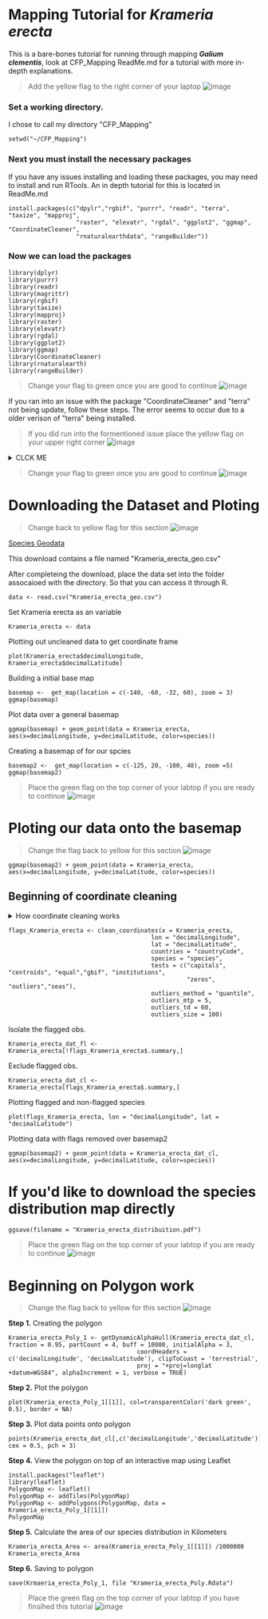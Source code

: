 # Mapping Tutorial for **_Krameria erecta_**
This is a bare-bones tutorial for running through mapping **_Galium clementis_**, look at CFP_Mapping ReadMe.md for a tutorial with more in-depth explanations.

> Add the yellow flag to the right corner of your laptop ![image](https://user-images.githubusercontent.com/99222277/154882335-f33380f0-1527-4047-b2b1-972577050e7b.png)

### Set a working directory.
I chose to call my directory "CFP_Mapping"
```
setwd("~/CFP_Mapping")
```
### Next you must install the necessary packages
If you have any issues installing and loading these packages, you may need to install and run RTools. An in depth tutorial for this is located in ReadMe.md
```
install.packages(c("dpylr","rgbif", "purrr", "readr", "terra", "taxize", "mapproj", 
                   "raster", "elevatr", "rgdal", "ggplot2", "ggmap", "CoordinateCleaner", 
                   "rnaturalearthdata", "rangeBuilder"))
```
### Now we can load the packages
```
library(dplyr)
library(purrr)
library(readr)  
library(magrittr) 
library(rgbif) 
library(taxize) 
library(mapproj)
library(raster)
library(elevatr)
library(rgdal)
library(ggplot2)
library(ggmap)
library(CoordinateCleaner)
library(rnaturalearth)
library(rangeBuilder)
```
> Change your flag to green once you are good to continue ![image](https://user-images.githubusercontent.com/99222277/154882595-b2448b1c-473f-4e83-9d72-1d401ebcb5e6.png)

If you ran into an issue with the package "CoordinateCleaner" and "terra" not being update, follow these steps.
The error seems to occur due to a older verison of "terra" being installed.
>If you did run into the formentioned issue place the yellow flag on your upper right corner ![image](https://user-images.githubusercontent.com/99222277/155015751-fbcdd26b-d7e2-470d-a801-1e553123c8fc.png)



<details><summary> CLCK ME </summary>
  <p>
    
**Step 1.** Download and instal [RTools](https://cran.r-project.org/bin/windows/Rtools/rtools40.html)

**Step 2.** Create a txt. file named " .Renviron ".

**Step 3.** Save the file to your documents.

**Step 4.** Restart R 


![Rest_R](https://user-images.githubusercontent.com/99222277/153778610-77351921-c65c-48a7-bbe5-70b3447fb129.png)


**Step 5.** Run the following lines in order and one at a time. This may take several minutes.
```
write('PATH="${RTOOLS40_HOME}\\usr\\bin;${PATH}"', file = "~/.Renviron", append = TRUE)
```
```
Sys.which("make")
```
```
install.packages("terra", type = "source")
```
This should have updated your "terra" packages, which we can check by loading the packages
```
library(CoordinateCleaner)
```
The package should be updated and no error message should appear
    
  </p>
  </details>
  
> Change your flag to green once you are good to continue ![image](https://user-images.githubusercontent.com/99222277/155015835-3816eda1-6959-4b81-abe1-1816a605dd8c.png)


# Downloading the Dataset and Ploting 

>Change back to yellow flag for this section ![image](https://user-images.githubusercontent.com/99222277/154882335-f33380f0-1527-4047-b2b1-972577050e7b.png)

[Species Geodata](https://drive.google.com/drive/u/0/folders/1C3myAw-06w_DJxgtrdG5K17l_2OGNN94)

This download contains a file named "Krameria_erecta_geo.csv"

After completeing the download, place the data set into the folder assocaioed with the directory. So that you can access it through R.
```
data <- read.csv("Krameria_erecta_geo.csv") 
```
Set Krameria erecta as an variable
```
Krameria_erecta <- data
```
Plotting out uncleaned data to get coordinate frame
```
plot(Krameria_erecta$decimalLongitude, Krameria_erecta$decimalLatitude)
```

Building a initial base map 
```
basemap <-  get_map(location = c(-140, -60, -32, 60), zoom = 3)
ggmap(basemap)
```
Plot data over a general basemap
```
ggmap(basemap) + geom_point(data = Krameria_erecta, aes(x=decimalLongitude, y=decimalLatitude, color=species))
```

Creating a basemap of for our spcies
```
basemap2 <-  get_map(location = c(-125, 20, -100, 40), zoom =5)
ggmap(basemap2)

```
 > Place the green flag on the top corner of your labtop if you are ready to continue ![image](https://user-images.githubusercontent.com/99222277/154882595-b2448b1c-473f-4e83-9d72-1d401ebcb5e6.png)
# Ploting our data onto the basemap
> Change the flag back to yellow for this section ![image](https://user-images.githubusercontent.com/99222277/154882335-f33380f0-1527-4047-b2b1-972577050e7b.png)
```
ggmap(basemap2) + geom_point(data = Krameria_erecta, aes(x=decimalLongitude, y=decimalLatitude, color=species))
```

## Beginning of coordinate cleaning
<details><summary> How coordinate cleaning works </summary>
  <p>
    outliers_mtp, seems to determine how far a data point can be away from the majority of the data set and still count as being "in range"
    For instance and "mtp" value of 5 means that a point with 5 kilometers will still be considered apart of the distubtion.
    When we lower the value of "mtp" we lower what coordinate cleaner will consider within range.
    
    
   ![MTP_Guide](https://user-images.githubusercontent.com/99222277/155865824-0b2b5ffe-8b84-4b52-a7c2-cd247696cc70.png)

    
  </p>  
  </details>

```
flags_Krameria_erecta <- clean_coordinates(x = Krameria_erecta, 
                                        lon = "decimalLongitude", 
                                        lat = "decimalLatitude",
                                        countries = "countryCode",
                                        species = "species",
                                        tests = c("capitals", "centroids", "equal","gbif", "institutions",
                                                  "zeros", "outliers","seas"),
                                        outliers_method = "quantile",
                                        outliers_mtp = 5,
                                        outliers_td = 60,
                                        outliers_size = 100)
 ```
Isolate the flagged obs.
```
Krameria_erecta_dat_fl <- Krameria_erecta[!flags_Krameria_erecta$.summary,]
```
Exclude flagged obs.
```
Krameria_erecta_dat_cl <- Krameria_erecta[flags_Krameria_erecta$.summary,]
```
Plotting flagged and non-flagged species
```
plot(flags_Krameria_erecta, lon = "decimalLongitude", lat = "decimalLatitude")
```
Plotting data with flags removed over basemap2
```
ggmap(basemap2) + geom_point(data = Krameria_erecta_dat_cl, aes(x=decimalLongitude, y=decimalLatitude, color=species))
```
# If you'd like to download the species distribution map directly
```
ggsave(filename = "Krameria_erecta_distribuition.pdf")
```
> Place the green flag on the top corner of your labtop if you are ready to continue ![image](https://user-images.githubusercontent.com/99222277/154882595-b2448b1c-473f-4e83-9d72-1d401ebcb5e6.png)

# Beginning on Polygon work 
> Change the flag back to yellow for this section ![image](https://user-images.githubusercontent.com/99222277/154882335-f33380f0-1527-4047-b2b1-972577050e7b.png)


**Step 1.** Creating the polygon
```
Krameria_erecta_Poly_1 <- getDynamicAlphaHull(Krameria_erecta_dat_cl, fraction = 0.95, partCount = 4, buff = 10000, initialAlpha = 3,
                                    coordHeaders = c('decimalLongitude', 'decimalLatitude'), clipToCoast = 'terrestrial',
                                    proj = "+proj=longlat +datum=WGS84", alphaIncrement = 1, verbose = TRUE)
```
**Step 2.** Plot the polygon  
```
plot(Krameria_erecta_Poly_1[[1]], col=transparentColor('dark green', 0.5), border = NA) 
```
**Step 3.** Plot data points onto polygon
```
points(Krameria_erecta_dat_cl[,c('decimalLongitude','decimalLatitude')], cex = 0.5, pch = 3)
```
**Step 4.** View the polygon on top of an interactive map using Leaflet
```
install.packages("leaflet")
library(leaflet)
PolygonMap <- leaflet()
PolygonMap <- addTiles(PolygonMap)
PolygonMap <- addPolygons(PolygonMap, data = Krameria_erecta_Poly_1[[1]])
PolygonMap
```

**Step 5.** Calculate the area of our species distribution in Kilometers
```
Krameria_erecta_Area <- area(Krameria_erecta_Poly_1[[1]]) /1000000
Krameria_erecta_Area
```
**Step 6.** Saving to polygon

```
save(Krmaeria_erecta_Poly_1, file "Krameria_erecta_Poly.Rdata")
```
> Place the green flag on the top corner of your labtop if you have finsihed this tutorial ![image](https://user-images.githubusercontent.com/99222277/154882595-b2448b1c-473f-4e83-9d72-1d401ebcb5e6.png)
